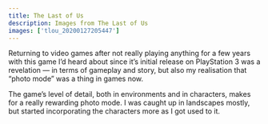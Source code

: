 ```yaml
---
title: The Last of Us
description: Images from The Last of Us
images: ['tlou_20200127205447']
---
```


Returning to video games after not really playing anything for a few years with this game I’d heard about since it’s initial release on PlayStation 3 was a revelation — in terms of gameplay and story, but also my realisation that “photo mode” was a thing in games now. 

The game’s level of detail, both in environments and in characters, makes for a really rewarding photo mode. I was caught up in landscapes mostly, but started incorporating the characters more as I got used to it.
